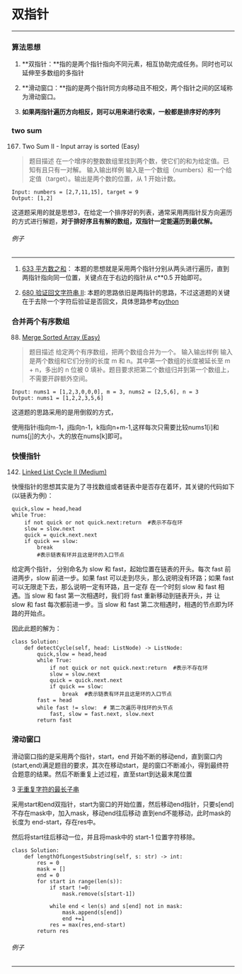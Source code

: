 # 双指针
---

### 算法思想

1. **双指针：**指的是两个指针指向不同元素，相互协助完成任务。同时也可以延伸至多数组的多指针

2. **滑动窗口：**指的是两个指针同方向移动且不相交，两个指针之间的区域称为滑动窗口。

3. **如果两指针遍历方向相反，则可以用来进行收索，一般都是排序好的序列**

### two sum
167. Two Sum II - Input array is sorted (Easy)
> 题目描述
> 在一个增序的整数数组里找到两个数，使它们的和为给定值。已知有且只有一对解。
> 输入输出样例
> 输入是一个数组（numbers）和一个给定值（target）。输出是两个数的位置，从 1 开始计数。
```
Input: numbers = [2,7,11,15], target = 9
Output: [1,2]
```

这道题采用的就是思想3，在给定一个排序好的列表，通常采用两指针反方向遍历的方式进行解题，**对于排好序且有解的数组，双指针一定能遍历到最优解。**

######  例子
------
1.  [633 平方数之和](https://leetcode-cn.com/problems/sum-of-square-numbers)：
	本题的思想就是采用两个指针分别从两头进行遍历，直到两指针指向同一位置，关键点在于右边的指针从 c**0.5 开始即可。

2. [680 验证回文字符串 Ⅱ](https://leetcode-cn.com/problems/valid-palindrome-ii/):
	本题的思路依旧是两指针的思路，不过这道题的关键在于去除一个字符后验证是否回文，具体思路参考[python](./daily/680_2020-07-02.md)




###  合并两个有序数组
88. [Merge Sorted Array (Easy)](https://leetcode.com/problems/merge-sorted-array/)
> 题目描述
> 给定两个有序数组，把两个数组合并为一个。
> 输入输出样例
> 输入是两个数组和它们分别的长度 m 和 n。其中第一个数组的长度被延长至 m + n，多出的
> n 位被 0 填补。题目要求把第二个数组归并到第一个数组上，不需要开辟额外空间。

```
Input: nums1 = [1,2,3,0,0,0], m = 3, nums2 = [2,5,6], n = 3
Output: nums1 = [1,2,2,3,5,6]
```
这道题的思路采用的是用倒叙的方式，

使用指针i指向m-1，j指向n-1，k指向n+m-1,这样每次只需要比较nums1[i]和nums[j]的大小，大的放在nums[k]即可。

###  快慢指针
142. [Linked List Cycle II (Medium)](https://leetcode.com/problems/linked-list-cycle-ii/)


快慢指针的思想其实是为了寻找数组或者链表中是否存在着环，其关键的代码如下(以链表为例)：
```
quick,slow = head,head
while True:
	if not quick or not quick.next:return  #表示不存在环
	slow = slow.next
	quick = quick.next.next
	if quick == slow:
		break
		#表示链表有环并且这是环的入口节点
```
给定两个指针，
分别命名为 slow 和 fast，起始位置在链表的开头。每次 fast 前进两步，slow 前进一步。如果 fast
可以走到尽头，那么说明没有环路；如果 fast 可以无限走下去，那么说明一定有环路，且一定存
在一个时刻 slow 和 fast 相遇。当 slow 和 fast 第一次相遇时，我们将 fast 重新移动到链表开头，并
让 slow 和 fast 每次都前进一步。当 slow 和 fast 第二次相遇时，相遇的节点即为环路的开始点。

因此此题的解为：
```
class Solution:
    def detectCycle(self, head: ListNode) -> ListNode:
		quick,slow = head,head
		while True:
			if not quick or not quick.next:return  #表示不存在环
			slow = slow.next
			quick = quick.next.next
			if quick == slow:
				break  #表示链表有环并且这是环的入口节点
		fast = head
		while fast != slow:  # 第二次遍历寻找环的头节点
			fast, slow = fast.next, slow.next
		return fast

```

###  滑动窗口
滑动窗口指的是采用两个指针，start，end 开始不断的移动end，直到窗口内(start,end)满足题目的要求，其次在移动start，是的窗口不断减小，得到最终符合题意的结果。然后不断重复上述过程，直至start到达最末尾位置


3  [无重复字符的最长子串](https://leetcode-cn.com/problems/longest-substring-without-repeating-characters/)

采用start和end双指针，start为窗口的开始位置，然后移动end指针，只要s[end]不存在mask中，加入mask，移动end往后移动
直到end不能移动，此时mask的长度为 end-start，存在res中。

然后将start往后移动一位，并且将mask中的 start-1 位置字符移除。

```
class Solution:
    def lengthOfLongestSubstring(self, s: str) -> int:
        res = 0
        mask = []
        end = 0
        for start in range(len(s)):
            if start !=0:
                mask.remove(s[start-1])
            
            while end < len(s) and s[end] not in mask:
                mask.append(s[end])
                end +=1
            res = max(res,end-start)
        return res
```

######  例子
------
